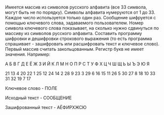Имеется массив из символов русского алфавита (все 33 символа, могут быть не по порядку). Символы алфавита нумеруются от 1 до 33. Каждое число используется только один раз.  Сообщение шифруется с помощью ключевого слова, задаваемого пользователем. Номер символа ключевого слова показывает, на сколько нужно сдвинуться по массиву из символов русского алфавита. Составить программу шифровки и дешифровки строкового выражения (то есть программа спрашивает - зашифровать или расшифровать текст и ключевое слово). Первый массив считать закольцованным. Регистр букв не имеет значения. Например:


А  Б  В  Г  Д  Е  Ё  Ж  З  И  Й  К  Л  М  Н  О  П  Р  С  Т  У  Ф  Х  Ц  Ч  Ш  Щ  Ь  Ы  Ъ  Э  Ю  Я

21  13  4  20  22  1  25  12  24  14  2  28  9  23  3  29  6  16  15  11  26  5  30  27  8  18  10  33  31  32  19  7  17



Ключевое слово - ПОЛЕ

Исходный текст - СООБЩЕНИЕ

Зашифрованный текст - АЁФИРХЖСЮ
